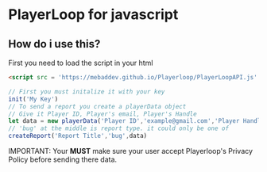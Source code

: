 # PlayerLoop for javascript

## How do i use this?
First you need to load the script in your html
```html
<script src = 'https://mebaddev.github.io/Playerloop/PlayerLoopAPI.js' defer></script>
```
```javascript
// First you must initalize it with your key
init('My Key')
// To send a report you create a playerData object
// Give it Player ID, Player's email, Player's Handle
let data = new playerData('Player ID','example@gmail.com','Player Handle','Player name')
// 'bug' at the middle is report type. it could only be one of 
createReport('Report Title','bug',data)
```
IMPORTANT: Your **MUST** make sure your user accept Playerloop's Privacy Policy before sending there data.